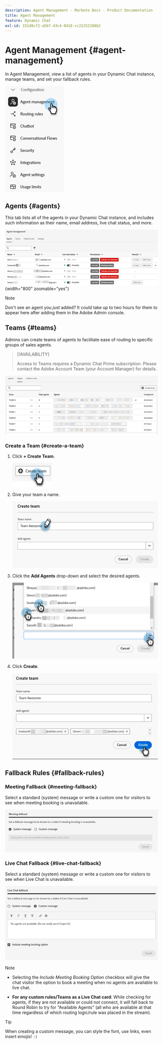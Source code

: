 ```yaml
---
description: Agent Management - Marketo Docs - Product Documentation
title: Agent Management
feature: Dynamic Chat
exl-id: 151d8cf2-a5b7-43c4-8418-cc22252108b2
---
```

# Agent Management {#agent-management}

In Agent Management, view a list of agents in your Dynamic Chat instance, manage teams, and set your fallback rules.

   ![](assets/agent-management-1.png)

## Agents {#agents}

This tab lists all of the agents in your Dynamic Chat instance, and includes such information as their name, email address, live chat status, and more.

   ![](assets/agent-management-2.png){width="800" zoomable="yes"}

   >[!NOTE]
   >
   >Don't see an agent you _just_ added? It could take up to two hours for them to appear here after adding them in the Adobe Admin console.

## Teams {#teams}

Admins can create teams of agents to facilitate ease of routing to specific groups of sales agents.

>[!AVAILABILITY]
>
>Access to Teams requires a Dynamic Chat Prime subscription. Please contact the Adobe Account Team (your Account Manager) for details.

   ![](assets/agent-management-3.png)

### Create a Team {#create-a-team}

1. Click **+ Create Team**.

   ![](assets/agent-management-4.png)

1. Give your team a name.

   ![](assets/agent-management-5.png)

1. Click the **Add Agents** drop-down and select the desired agents.

   ![](assets/agent-management-6.png)

1. Click **Create**.

   ![](assets/agent-management-7.png)

## Fallback Rules {#fallback-rules}

### Meeting Fallback {#meeting-fallback}

Select a standard (system) message or write a custom one for visitors to see when meeting booking is unavailable.

   ![](assets/agent-management-8.png)

### Live Chat Fallback {#live-chat-fallback}

Select a standard (system) message or write a custom one for visitors to see when Live Chat is unavailable.

   ![](assets/agent-management-9.png)

>[!NOTE]
>
>* Selecting the _Include Meeting Booking Option_ checkbox will give the chat visitor the option to book a meeting when no agents are available to live chat.
>
>* **For any custom rules/Teams as a Live Chat card**: While checking for agents, if they are not available or could not connect, it will fall back to Round Robin to try for "Available Agents" (all who are available at that time regardless of which routing logic/rule was placed in the stream).

>[!TIP]
>
>When creating a custom message, you can style the font, use links, even insert emojis! `:)`
